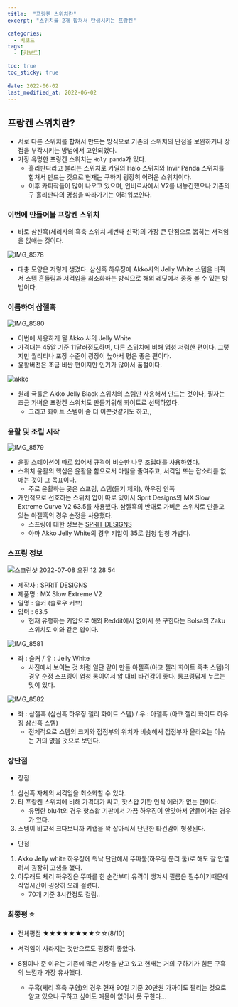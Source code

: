 ```yaml
---
title:  "프랑켄 스위치란"
excerpt: "스위치를 2개 합쳐서 탄생시키는 프랑켄"

categories:
  - 키보드
tags:
  - [키보드]

toc: true
toc_sticky: true
 
date: 2022-06-02
last_modified_at: 2022-06-02
---
```


## 프랑켄 스위치란?

- 서로 다른 스위치를 합쳐서 만드는 방식으로 기존의 스위치의 단점을 보완하거나 장점을 부각시키는 방법에서 고안되었다.
- 가장 유명한 프랑켄 스위치는 ```Holy panda```가 있다.
    - 홀리판다라고 불리는 스위치로 카일의 Halo 스위치와 Invir Panda 스위치를 합쳐서 만드는 것으로 현재는 구하기 굉장히 어려운 스위치이다.
    - 이후 카피작들이 많이 나오고 있으며, 인비르사에서 V2를 내놓긴했으나 기존의 구 홀리판다의 명성을 따라가기는 어려워보인다.

### 이번에 만들어볼 프랑켄 스위치
- 바로 삼신흑(체리사의 흑축 스위치 세번째 신작)의 가장 큰 단점으로 뽑히는 서걱임을 없애는 것이다.

![IMG_8578](https://user-images.githubusercontent.com/75519839/177805060-9b8a76b9-378c-4c68-9759-374ab08b0657.jpg)
- 대충 모양은 저렇게 생겼다. 삼신흑 하우징에 Akko사의 Jelly White 스템을 바꿔서 스템 흔들림과 서걱임을 최소화하는 방식으로 해외 레딧에서 종종 볼 수 있는 방법이다.

### 이름하여 삼젤흑

![IMG_8580](https://user-images.githubusercontent.com/75519839/177805100-7e2094cb-a61f-4207-95ca-c4c2c01ad18c.jpg)
- 이번에 사용하게 될 Akko 사의 Jelly White
- 가격대는 45알 기준 11달러정도하며, 다른 스위치에 비해 엄청 저렴한 편이다. 그렇지만 퀄리티나 포장 수준이 굉장이 높아서 평은 좋은 편이다.
- 윤활버젼은 조금 비싼 편이지만 인기가 많아서 품절이다.

![akko](https://en.akkogear.com/wp-content/uploads/2021/09/Akko-CS-Jelly-Black-X.jpg)
- 원래 국룰은 Akko Jelly Black 스위치의 스템만 사용해서 만드는 것이나, 필자는 조금 가벼운 프랑켄 스위치도 만들기위해 화이트로 선택하였다.
    - 그리고 화이트 스템이 좀 더 이쁜것같기도 하고,,

### 윤활 및 조립 시작
![IMG_8579](https://user-images.githubusercontent.com/75519839/177805085-5cfd6b78-faf9-4345-856a-86d60d4136ae.jpg)
- 윤활 스테이션이 따로 없어서 규격이 비슷한 나무 조립대를 사용하였다.
- 스위치 윤활의 핵심은 윤활을 함으로서 마찰을 줄여주고, 서걱임 또는 잡소리를 없애는 것이 그 목표이다.
    - 주로 윤활하는 곳은 스프링, 스템(돌기 제외), 하우징 안쪽
- 개인적으로 선호하는 스위치 압이 따로 있어서 Sprit Designs의 MX Slow Extreme Curve V2 63.5를 사용했다. 삼젤흑의 반대로 가벼운 스위치로 만들고 있는 아젤흑의 경우 순정을 사용했다.
    - 스프링에 대한 정보는 [SPRIT DESIGNS](https://www.spritdesigns.com/mx)
    - 아마 Akko Jelly White의 경우 키압이 35로 엄청 엄청 가볍다.

### 스프링 정보
![스크린샷 2022-07-08 오전 12 28 54](https://user-images.githubusercontent.com/75519839/177812236-5ff71ee4-c83d-45a1-8924-4250f24581b3.png)

- 제작사 : SPRIT DESIGNS
- 제품명 : MX Slow Extreme V2
- 일명 : 슬커 (슬로우 커브)
- 압력 : 63.5
    - 현재 유행하는 키압으로 해외 Reddit에서 없어서 못 구한다는 Bolsa의 Zaku 스위치도 이와 같은 압이다.


![IMG_8581](https://user-images.githubusercontent.com/75519839/177805111-7a02b611-4a1e-42ee-a738-6c4ee09616a0.jpg) 
- 좌 : 슬커 / 우 : Jelly White
    - 사진에서 보이는 것 처럼 일단 같이 만들 아젤흑(아코 젤리 화이트 흑축 스템)의 경우 순정 스프링이 엄청 롱이여서 압 대비 타건감이 좋다. 롱프링답게 누르는 맛이 있다.

![IMG_8582](https://user-images.githubusercontent.com/75519839/177805120-c7651b23-4ec0-4ab0-8141-4ebd8b74a4af.jpg)
- 좌 : 삼젤흑 (삼신흑 하우징 젤리 화이트 스템) / 우 : 아젤흑 (아코 젤리 화이트 하우징 삼신흑 스템)
    - 전체적으로 스템의 크기와 접점부의 위치가 비슷해서 접점부가 올라오는 이슈는 거의 없을 것으로 보인다.

### 장단점

- 장점
1. 삼신흑 자체의 서걱임을 최소화할 수 있다.
2. 타 프랑켄 스위치에 비해 가격대가 싸고, 핫스왑 기판 인식 에러가 없는 편이다.
    - 유명한 blu4t의 경우 핫스왑 기판에서 가끔 하우징이 안맞아서 안들어가는 경우가 있다.
3. 스템이 비교적 크다보니까 키캡을 꽉 잡아줘서 단단한 타건감이 형성된다.

- 단점
1. Akko Jelly white 하우징에 워낙 단단해서 뚜따툴(하우징 분리 툴)로 해도 잘 안열려서 굉장히 고생을 했다.
2. 아무래도 체리 하우징은 뚜따를 한 순간부터 유격이 생겨서 필름은 필수이기때문에 작업시간이 굉장히 오래 걸렸다.
    - 70개 기준 3시간정도 걸림..

### 최종평 ⭐️
- 전체평점
    ★★★★★★★★☆☆(8/10)

- 서걱임이 사라지는 것만으로도 굉장히 좋았다.
- 8점이나 준 이유는 기존에 많은 사랑을 받고 있고 현재는 거의 구하기가 힘든 구흑의 느낌과 가장 유사했다.
    - 구흑(체리 흑축 구형)의 경우 현재 90알 기준 20만원 가까이도 팔리는 것으로 알고 있으나 구하고 싶어도 매물이 없어서 못 구한다...